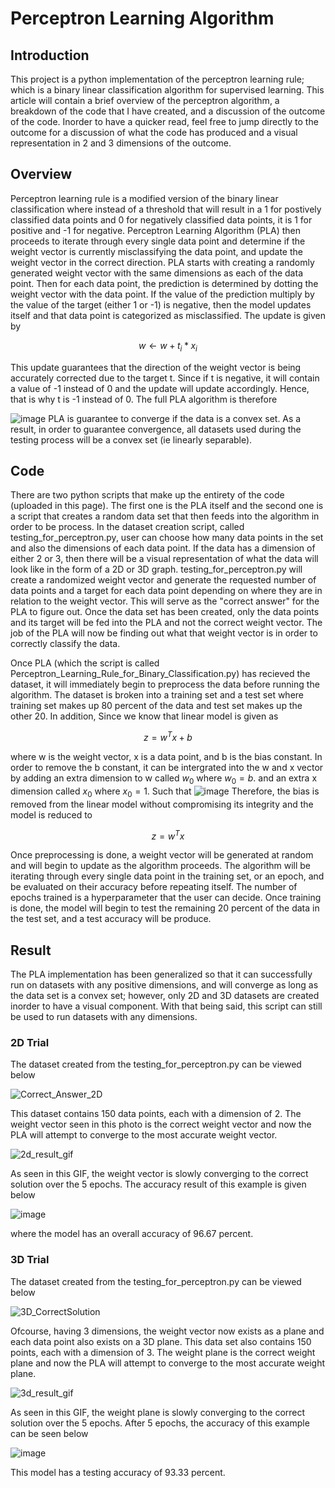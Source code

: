 # Perceptron Learning Algorithm

## Introduction
This project is a python implementation of the perceptron learning rule; which is a binary linear classification algorithm for supervised learning. This article will contain a brief overview of the perceptron algorithm, a breakdown of the code that I have created, and a discussion of the outcome of the code. Inorder to have a quicker read, feel free to jump directly to the outcome for a discussion of what the code has produced and a visual representation in 2 and 3 dimensions of the outcome.

## Overview
Perceptron learning rule is a modified version of the binary linear classification where instead of a threshold that will result in a 1 for postively classified data points and 0 for negatively classified data points, it is 1 for positive and -1 for negative. Perceptron Learning Algorithm (PLA) then proceeds to iterate through every single data point and determine if the weight vector is currently misclassifying the data point, and update the weight vector in the correct direction. PLA starts with creating a randomly generated weight vector with the same dimensions as each of the data point. Then for each data point, the prediction is determined by dotting the weight vector with the data point. If the value of the prediction multiply by the value of the target (either 1 or -1) is negative, then the model updates itself and that data point is categorized as misclassified. The update is given by

$$w \leftarrow w + t_i*x_i$$

This update guarantees that the direction of the weight vector is being accurately corrected due to the target t. Since if t is negative, it will contain a value of -1 instead of 0 and the update will update accordingly. Hence, that is why t is -1 instead of 0. The full PLA algorithm is therefore

![image](https://user-images.githubusercontent.com/86145397/210059382-eab3076b-9c90-4b43-bb7a-4e8eed9f6086.png)
PLA is guarantee to converge if the data is a convex set. As a result, in order to guarantee convergence, all datasets used during the testing process will be a convex set (ie linearly separable).

## Code
There are two python scripts that make up the entirety of the code (uploaded in this page). The first one is the PLA itself and the second one is a script that creates a random data set that then feeds into the algorithm in order to be process. In the dataset creation script, called testing_for_perceptron.py, user can choose how many data points in the set and also the dimensions of each data point. If the data has a dimension of either 2 or 3, then there will be a visual representation of what the data will look like in the form of a 2D or 3D graph. testing_for_perceptron.py will create a randomized weight vector and generate the requested number of data points and a target for each data point depending on where they are in relation to the weight vector. This will serve as the "correct answer" for the PLA to figure out. Once the data set has been created, only the data points and its target will be fed into the PLA and not the correct weight vector. The job of the PLA will now be finding out what that weight vector is in order to correctly classify the data.

Once PLA (which the script is called Perceptron_Learning_Rule_for_Binary_Classification.py) has recieved the dataset, it will immediately begin to preprocess the data before running the algorithm. The dataset is broken into a training set and a test set where training set makes up 80 percent of the data and test set makes up the other 20. In addition, Since we know that linear model is given as

$$ z = w^Tx + b $$

where w is the weight vector, x is a data point, and b is the bias constant. In order to remove the b constant, it can be intergrated into the w and x vector by adding an extra dimension to w called $w_0$ where $w_0 = b$. and an extra x dimension called $x_0$ where $x_0 = 1$. Such that
![image](https://user-images.githubusercontent.com/86145397/210060884-e3bf7148-c987-4323-8e80-ecc562301396.png)
Therefore, the bias is removed from the linear model without compromising its integrity and the model is reduced to

$$ z = w^Tx $$

Once preprocessing is done, a weight vector will be generated at random and will begin to update as the algorithm proceeds. The algorithm will be iterating through every single data point in the training set, or an epoch, and be evaluated on their accuracy before repeating itself. The number of epochs trained is a hyperparameter that the user can decide. Once training is done, the model will begin to test the remaining 20 percent of the data in the test set, and a test accuracy will be produce.

## Result

The PLA implementation has been generalized so that it can successfully run on datasets with any positive dimensions, and will converge as long as the data set is a convex set; however, only 2D and 3D datasets are created inorder to have a visual component. With that being said, this script can still be used to run datasets with any dimensions.

### 2D Trial
The dataset created from the testing_for_perceptron.py can be viewed below

![Correct_Answer_2D](https://user-images.githubusercontent.com/86145397/210061862-73bb3701-3676-43ed-8858-33fa17732c1f.png)

This dataset contains 150 data points, each with a dimension of 2. The weight vector seen in this photo is the correct weight vector and now the PLA will attempt to converge to the most accurate weight vector.

![2d_result_gif](https://user-images.githubusercontent.com/86145397/210062026-21ddd8d9-d9e8-455b-a6d7-e516b91388e8.gif)

As seen in this GIF, the weight vector is slowly converging to the correct solution over the 5 epochs. The accuracy result of this example is given below

![image](https://user-images.githubusercontent.com/86145397/210062385-6f485459-1692-40eb-b1c3-7bebf1215c5e.png)

where the model has an overall accuracy of 96.67 percent.

### 3D Trial

The dataset created from the testing_for_perceptron.py can be viewed below

![3D_CorrectSolution](https://user-images.githubusercontent.com/86145397/210062492-11d58d6f-e2d5-45b8-828e-23037b8795a8.png)

Ofcourse, having 3 dimensions, the weight vector now exists as a plane and each data point also exists on a 3D plane. This data set also contains 150 points, each with a dimension of 3. The weight plane is the correct weight plane and now the PLA will attempt to converge to the most accurate weight plane.

![3d_result_gif](https://user-images.githubusercontent.com/86145397/210062666-b738b137-2a82-45b4-8e45-6f235e5e9ac5.gif)

As seen in this GIF, the weight plane is slowly converging to the correct solution over the 5 epochs. After 5 epochs, the accuracy of this example can be seen below

![image](https://user-images.githubusercontent.com/86145397/210062911-474ecd65-becf-4fbb-99d3-5d4d7b2df82b.png)

This model has a testing accuracy of 93.33 percent.


